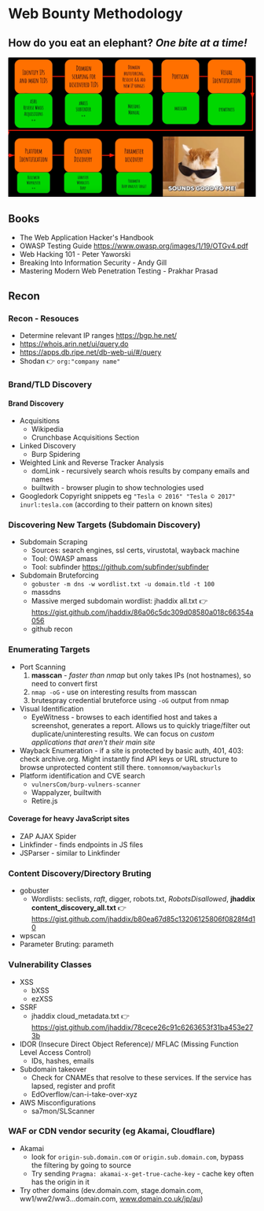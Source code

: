 # Web Bounty Methodology
## How do you eat an elephant? *One bite at a time!*

<img src ="images/web_bounty_methodology.png" width="700" />

## Books
* The Web Application Hacker's Handbook
* OWASP Testing Guide https://www.owasp.org/images/1/19/OTGv4.pdf
* Web Hacking 101 - Peter Yaworski
* Breaking Into Information Security - Andy Gill
* Mastering Modern Web Penetration Testing - Prakhar Prasad

## Recon
### Recon - Resouces
  * Determine relevant IP ranges https://bgp.he.net/
  * https://whois.arin.net/ui/query.do
  * https://apps.db.ripe.net/db-web-ui/#/query
  * Shodan 👉 `org:"company name"`

### Brand/TLD Discovery
#### Brand Discovery
 * Acquisitions
   * Wikipedia
   * Crunchbase Acquisitions Section
 * Linked Discovery
   * Burp Spidering
 * Weighted Link and Reverse Tracker Analysis
   * domLink - recursively search whois results by company emails and names
   * builtwith - browser plugin to show technologies used
 * Googledork Copyright snippets eg `"Tesla © 2016" "Tesla © 2017" inurl:tesla.com` (according to their pattern on known sites)

### Discovering New Targets (Subdomain Discovery)
 * Subdomain Scraping
   * Sources: search engines, ssl certs, virustotal, wayback machine
   * Tool: OWASP amass
   * Tool: subfinder https://github.com/subfinder/subfinder
 * Subdomain Bruteforcing
   * `gobuster -m dns -w wordlist.txt -u domain.tld -t 100`
   * massdns
   * Massive merged subdomain wordlist: jhaddix all.txt 👉 https://gist.github.com/jhaddix/86a06c5dc309d08580a018c66354a056
   * github recon

### Enumerating Targets
 * Port Scanning   
   1. **masscan** - *faster than nmap* but only takes IPs (not hostnames), so need to convert first
   1. `nmap -oG` - use on interesting results from masscan
   1. brutespray credential bruteforce using `-oG` output from nmap
 * Visual Identification
   * EyeWitness  - browses to each identified host and takes a screenshot, generates a report. Allows us to quickly triage/filter out duplicate/uninteresting results. We can focus on *custom applications that aren't their main site*
 * Wayback Enumeration - if a site is protected by basic auth, 401, 403: check archive.org. Might instantly find API keys or URL structure to browse unprotected content still there. `tomnomnom/waybackurls`
 * Platform identification and CVE search
   * `vulnersCom/burp-vulners-scanner`
   * Wappalyzer, builtwith
   * Retire.js
 
 #### Coverage for heavy JavaScript sites
 * ZAP AJAX Spider
 * Linkfinder - finds endpoints in JS files
 * JSParser - similar to Linkfinder
   
### Content Discovery/Directory Bruting
 * gobuster
   * Wordlists: seclists, *raft*, digger, robots.txt, *RobotsDisallowed*, **jhaddix content_discovery_all.txt** 👉 https://gist.github.com/jhaddix/b80ea67d85c13206125806f0828f4d10
 * wpscan  
 * Parameter Bruting: parameth 

### Vulnerability Classes
 * XSS 
   * bXSS
   * ezXSS
 * SSRF
   * jhaddix cloud_metadata.txt 👉 https://gist.github.com/jhaddix/78cece26c91c6263653f31ba453e273b
 * IDOR (Insecure Direct Object Reference)/ MFLAC (Missing Function Level Access Control)
   * IDs, hashes, emails
 * Subdomain takeover
   * Check for CNAMEs that resolve to these services. If the service has lapsed, register and profit
   * EdOverflow/can-i-take-over-xyz
 * AWS Misconfigurations
   * sa7mon/SLScanner

### WAF or CDN vendor security (eg Akamai, Cloudflare)
 * Akamai
   * look for `origin-sub.domain.com` or `origin.sub.domain.com`, bypass the filtering by going to source
   * Try sending `Pragma: akamai-x-get-true-cache-key` - cache key often has the origin in it
 * Try other domains (dev.domain.com, stage.domain.com, ww1/ww2/ww3...domain.com, www.domain.co.uk/jp/au)